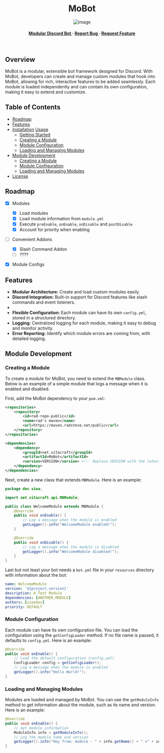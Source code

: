 <div align='center'>

<h1>MoBot</h1>

![image](https://github.com/user-attachments/assets/ac8ec29f-fb02-45c3-aba3-0bf985a935fc)
<h4> </span> <a href="https://mobot.siea.dev/mudular"> Modular Discord Bot </a> <span> · </span> <a href="https://github.com/orgs/VitacraftOrg/MoBot/issues"> Report Bug </a> <span> · </span> <a href="https://github.com/orgs/VitacraftOrg/MoBot/issues"> Request Feature </a> </h4>
<br>
</div>

## Overview

MoBot is a modular, extensible bot framework designed for Discord.
With MoBot, developers can create and manage custom modules that hook into MoBot,
allowing for rich, interactive features to be added seamlessly.
Each module is loaded independently and can contain its own configuration, making it easy to extend and customize.

##  Table of Contents
- [Roadmap](#roadmap)
- [Features](#features)
- [Installation](#installation)
[Usage](#usage)
   - [Getting Started](#getting-started)
   - [Creating a Module](#creating-a-module)
   - [Module Configuration](#module-configuration)
   - [Loading and Managing Modules](#loading-and-managing-modules)
- [Module Development](#module-development)
   - [Creating a Module](#creating-a-module)
   - [Module Configuration](#module-configuration)
   - [Loading and Managing Modules](#loading-and-managing-modules)
- [License](#license)

## Roadmap
- [x] Modules
  - [x] Load modules
  - [x] Load module information from `module.yml`
  - [x] Execute `preEnable`, `onEnable`, `onDisable` and `postDisable`
  - [x] Account for priority when enabling
- [ ] Convenient Addons
   - [x] Slash Command Addon
   - [ ] ????
- [x] Module Configs


## Features

- **Modular Architecture:** Create and load custom modules easily.
- **Discord Integration:** Built-in support for Discord features like slash commands and event listeners.
-
- **Flexible Configuration:** Each module can have its own `config.yml`, stored in a structured directory.
- **Logging:** Centralized logging for each module, making it easy to debug and monitor activity.
- **Error Reporting:** Identify which module errors are coming from, with detailed logging.


## Module Development

### Creating a Module

To create a module for MoBot, you need to extend the `MBModule` class. Below is an example of a simple module that logs a message when it is enabled and disabled.

First, add the MoBot dependency to your `pom.xml`:

```xml
<repositories>
    <repository>
        <id>rad-repo-public</id>
        <name>rad's maven</name>
        <url>https://maven.radsteve.net/public</url>
    </repository>
</repositories>

<dependencies>
    <dependency>
        <groupId>net.vitacraft</groupId>
        <artifactId>MoBot</artifactId>
        <version>VERSION</version> <!-- Replace VERSION with the latest version -->
    </dependency>
</dependencies>
```

Next, create a new class that extends `MBModule`. Here is an example:

```java
package dev.siea;

import net.vitacraft.api.MBModule;

public class WelcomeModule extends MBModule {
    @Override
    public void onEnable() {
        // Log a message when the module is enabled
        getLogger().info("WelcomeModule enabled!");
    }

    @Override
    public void onDisable() {
        // Log a message when the module is disabled
        getLogger().info("WelcomeModule disabled!");
    }
}
```

Last but not least your bot needs a `bot.yml` file in your `resources` directory with information about the bot:

```yaml
name: WelcomeModule
version: '${project.version}'
description: A Test Module
dependencies: [ANOTHER_MODULE]
authors: [sieadev]
priority: DEFAULT
```

### Module Configuration

Each module can have its own configuration file. You can load the configuration using the `getConfigLoader` method. If no file name is passed, it defaults to `config.yml`. Here is an example:

```java
@Override
public void onEnable() {
    // Load the default configuration (config.yml)
    ConfigLoader config = getConfigLoader();
    // Log a message when the module is enabled
    getLogger().info("Hello World!");
}
```

### Loading and Managing Modules

Modules are loaded and managed by MoBot. You can use the `getModuleInfo` method to get information about the module, such as its name and version. Here is an example:

```java
@Override
public void onEnable() {
    // Get module information
    ModuleInfo info = getModuleInfo();
    // Log the module name and version
    getLogger().info("Hey from: module - " + info.getName() + " v" + info.getVersion());
}
```